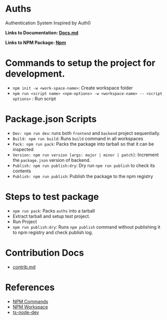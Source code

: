 # Auths

Authentication System Inspired by Auth0

**Links to Documentation: [Docs.md](/backend/Readme.md)**

**Links to NPM Package: [Npm](https://www.npmjs.com/package/@iambpn/auths)**

# Commands to setup the project for development.

- `npm init -w <work-space-name>`: Create workspace folder
- `npm run <script name> <npm-options> -w <workspace-name> -- <script options>` : Run script

# Package.json Scripts

- `Dev: npm run dev`: runs both `frontend` and `backend` project sequentially.
- `Build: npm run build`: Runs `build` command in all workspaces
- `Pack: npm run pack`: Packs the package into tarball so that it can be inspected
- `Version: npm run version [args: major | minor | patch]`: Increment the `package.json` version of backend.
- `Publish: npm run publish:dry`: Dry run `npm run publish` to check its contents
- `Publish: npm run publish`: Publish the package to the npm registry

# Steps to test package

- `npm run pack`: Packs `auths` into a tarball
- Extract tarball and setup test project.
- Run Project
- `npm run publish:dry`: Runs `npm publish` command without publishing it to npm registry and check publish log.

# Contribution Docs

- [contrib.md](/backend/contrib.md)

# References

- [NPM Commands](https://docs.npmjs.com/cli/v7/commands/npm)
- [NPM Workspace](https://docs.npmjs.com/cli/v7/using-npm/workspaces)
- [ts-node-dev](https://www.npmjs.com/package/ts-node-dev)
